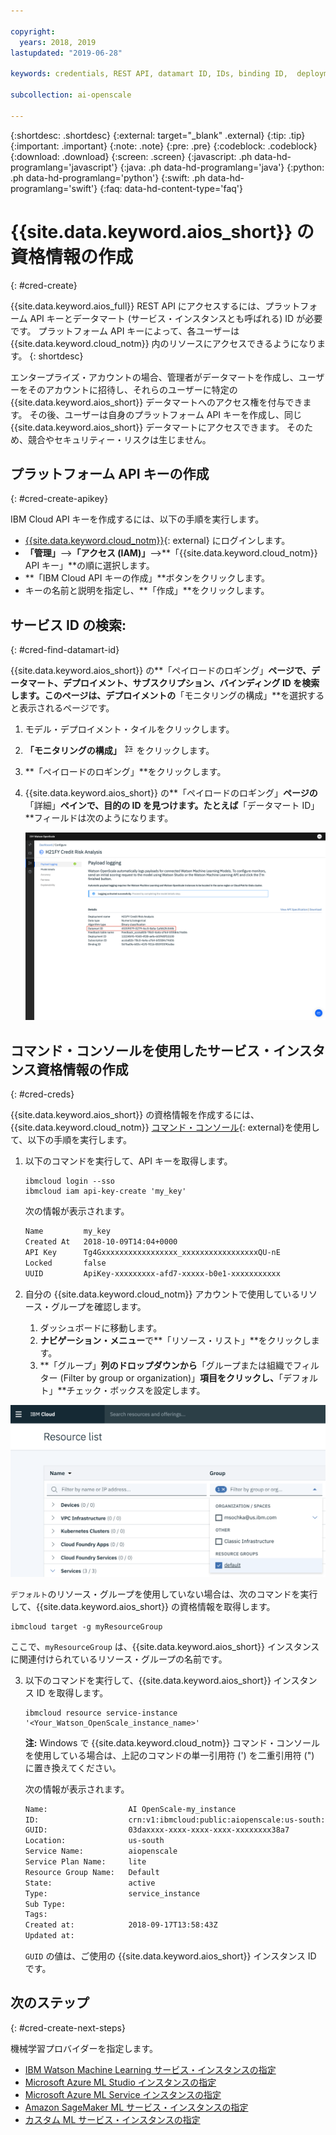 ```yaml
---

copyright:
  years: 2018, 2019
lastupdated: "2019-06-28"

keywords: credentials, REST API, datamart ID, IDs, binding ID,  deployment ID, subscription ID

subcollection: ai-openscale

---
```


{:shortdesc: .shortdesc}
{:external: target="_blank" .external}
{:tip: .tip}
{:important: .important}
{:note: .note}
{:pre: .pre}
{:codeblock: .codeblock}
{:download: .download}
{:screen: .screen}
{:javascript: .ph data-hd-programlang='javascript'}
{:java: .ph data-hd-programlang='java'}
{:python: .ph data-hd-programlang='python'}
{:swift: .ph data-hd-programlang='swift'}
{:faq: data-hd-content-type='faq'}

# {{site.data.keyword.aios_short}} の資格情報の作成
{: #cred-create}

{{site.data.keyword.aios_full}} REST API にアクセスするには、プラットフォーム API キーとデータマート (サービス・インスタンスとも呼ばれる) ID が必要です。 プラットフォーム API キーによって、各ユーザーは {{site.data.keyword.cloud_notm}} 内のリソースにアクセスできるようになります。
{: shortdesc}

エンタープライズ・アカウントの場合、管理者がデータマートを作成し、ユーザーをそのアカウントに招待し、それらのユーザーに特定の {{site.data.keyword.aios_short}} データマートへのアクセス権を付与できます。 その後、ユーザーは自身のプラットフォーム API キーを作成し、同じ {{site.data.keyword.aios_short}} データマートにアクセスできます。 そのため、競合やセキュリティー・リスクは生じません。

## プラットフォーム API キーの作成
{: #cred-create-apikey}

IBM Cloud API キーを作成するには、以下の手順を実行します。

- [{{site.data.keyword.cloud_notm}}](https://{DomainName}){: external} にログインします。
- **「管理」**-->**「アクセス (IAM)」**-->**「{{site.data.keyword.cloud_notm}} API キー」**の順に選択します。
- **「IBM Cloud API キーの作成」**ボタンをクリックします。
- キーの名前と説明を指定し、**「作成」**をクリックします。

## サービス ID の検索:
{: #cred-find-datamart-id}

{{site.data.keyword.aios_short}} の**「ペイロードのロギング」**ページで、データマート、デプロイメント、サブスクリプション、バインディング ID を検索します。このページは、デプロイメントの**「モニタリングの構成」**を選択すると表示されるページです。

1. モデル・デプロイメント・タイルをクリックします。 
2. **「モニタリングの構成」** ![構成アイコン](images/configure-deployment-button.png) をクリックします。
3. **「ペイロードのロギング」**をクリックします。
4. {{site.data.keyword.aios_short}} の**「ペイロードのロギング」**ページの**「詳細」**ペインで、目的の ID を見つけます。たとえば**「データマート ID」**フィールドは次のようになります。

    ![データマート ID](images/data-mart-id.png)

## コマンド・コンソールを使用したサービス・インスタンス資格情報の作成
{: #cred-creds}

{{site.data.keyword.aios_short}} の資格情報を作成するには、{{site.data.keyword.cloud_notm}} [コマンド・コンソール](/docs/cli?){: external}を使用して、以下の手順を実行します。

1. 以下のコマンドを実行して、API キーを取得します。

    ```curl
    ibmcloud login --sso
    ibmcloud iam api-key-create 'my_key'
    ```

    次の情報が表示されます。

    ```bash
    Name         my_key
    Created At   2018-10-09T14:04+0000
    API Key      Tg4Gxxxxxxxxxxxxxxxxx_xxxxxxxxxxxxxxxxxQU-nE
    Locked       false
    UUID         ApiKey-xxxxxxxxx-afd7-xxxxx-b0e1-xxxxxxxxxxx
    ```

2. 自分の {{site.data.keyword.cloud_notm}} アカウントで使用しているリソース・グループを確認します。

   1. ダッシュボードに移動します。
   2. **ナビゲーション・メニュー**で**「リソース・リスト」**をクリックします。
   3. **「グループ」**列のドロップダウンから**「グループまたは組織でフィルター (Filter by group or organization)」**項目をクリックし、**「デフォルト」**チェック・ボックスを設定します。

  ![Cloud での リソース・グループ](images/cloud-resource.png)

  `デフォルト`のリソース・グループを使用していない場合は、次のコマンドを実行して、{{site.data.keyword.aios_short}} の資格情報を取得します。

   ```curl
   ibmcloud target -g myResourceGroup
   ```

  ここで、`myResourceGroup` は、{{site.data.keyword.aios_short}} インスタンスに関連付けられているリソース・グループの名前です。

3. 以下のコマンドを実行して、{{site.data.keyword.aios_short}} インスタンス ID を取得します。

    ```curl
    ibmcloud resource service-instance '<Your_Watson_OpenScale_instance_name>'
    ```

    **注:** Windows で {{site.data.keyword.cloud_notm}} コマンド・コンソールを使用している場合は、上記のコマンドの単一引用符 (') を二重引用符 (") に置き換えてください。

    次の情報が表示されます。

    ```bash
    Name:                  AI OpenScale-my_instance
    ID:                    crn:v1:ibmcloud:public:aiopenscale:us-south:a/c2f2xxxxxxxxxxxx867::
    GUID:                  03daxxxx-xxxx-xxxx-xxxx-xxxxxxxx38a7
    Location:              us-south
    Service Name:          aiopenscale
    Service Plan Name:     lite
    Resource Group Name:   Default
    State:                 active
    Type:                  service_instance
    Sub Type:
    Tags:
    Created at:            2018-09-17T13:58:43Z
    Updated at:
    ```

    `GUID` の値は、ご使用の {{site.data.keyword.aios_short}} インスタンス ID です。
        
## 次のステップ
{: #cred-create-next-steps}

機械学習プロバイダーを指定します。

- [IBM Watson Machine Learning サービス・インスタンスの指定](/docs/services/ai-openscale?topic=ai-openscale-wml-connect)
- [Microsoft Azure ML Studio インスタンスの指定](/docs/services/ai-openscale?topic=ai-openscale-connect-azure)
- [Microsoft Azure ML Service インスタンスの指定](/docs/services/ai-openscale?topic=ai-openscale-connect-azureservice)
- [Amazon SageMaker ML サービス・インスタンスの指定](/docs/services/ai-openscale?topic=ai-openscale-csm-connect)
- [カスタム ML サービス・インスタンスの指定](/docs/services/ai-openscale?topic=ai-openscale-co-connect)
